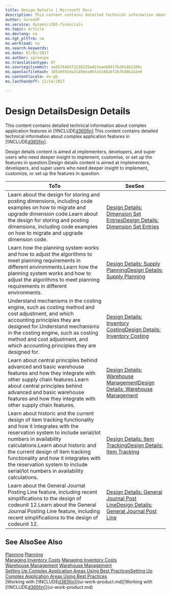 ```yaml
---
title: Design Details | Microsoft Docs
description: This content contains detailed technical information about complex application features in Dynamics 365.
author: SorenGP
ms.service: dynamics365-financials
ms.topic: article
ms.devlang: na
ms.tgt_pltfrm: na
ms.workload: na
ms.search.keywords: 
ms.date: 07/01/2017
ms.author: sgroespe
ms.translationtype: HT
ms.sourcegitcommit: aa56764b5f3210229ad21eae6891fb201462209c
ms.openlocfilehash: 385a9593da2149bea96fa314826f267640b2a2e0
ms.contentlocale: en-gb
ms.lasthandoff: 12/14/2017

---
```

# <a name="design-details"></a><span data-ttu-id="9ac71-103">Design Details</span><span class="sxs-lookup"><span data-stu-id="9ac71-103">Design Details</span></span>
<span data-ttu-id="9ac71-104">This content contains detailed technical information about complex application features in [!INCLUDE[d365fin](includes/d365fin_md.md)].</span><span class="sxs-lookup"><span data-stu-id="9ac71-104">This content contains detailed technical information about complex application features in [!INCLUDE[d365fin](includes/d365fin_md.md)].</span></span>  

 <span data-ttu-id="9ac71-105">Design details content is aimed at implementers, developers, and super users who need deeper insight to implement, customise, or set up the features in question.</span><span class="sxs-lookup"><span data-stu-id="9ac71-105">Design details content is aimed at implementers, developers, and super users who need deeper insight to implement, customize, or set up the features in question.</span></span>  

|<span data-ttu-id="9ac71-106">**To**</span><span class="sxs-lookup"><span data-stu-id="9ac71-106">**To**</span></span>|<span data-ttu-id="9ac71-107">**See**</span><span class="sxs-lookup"><span data-stu-id="9ac71-107">**See**</span></span>|  
|------------|-------------|  
|<span data-ttu-id="9ac71-108">Learn about the design for storing and posting dimensions, including code examples on how to migrate and upgrade dimension code.</span><span class="sxs-lookup"><span data-stu-id="9ac71-108">Learn about the design for storing and posting dimensions, including code examples on how to migrate and upgrade dimension code.</span></span>|[<span data-ttu-id="9ac71-109">Design Details: Dimension Set Entries</span><span class="sxs-lookup"><span data-stu-id="9ac71-109">Design Details: Dimension Set Entries</span></span>](design-details-dimension-set-entries.md)|  
|<span data-ttu-id="9ac71-110">Learn how the planning system works and how to adjust the algorithms to meet planning requirements in different environments.</span><span class="sxs-lookup"><span data-stu-id="9ac71-110">Learn how the planning system works and how to adjust the algorithms to meet planning requirements in different environments.</span></span>|[<span data-ttu-id="9ac71-111">Design Details: Supply Planning</span><span class="sxs-lookup"><span data-stu-id="9ac71-111">Design Details: Supply Planning</span></span>](design-details-supply-planning.md)|  
|<span data-ttu-id="9ac71-112">Understand mechanisms in the costing engine, such as costing method and cost adjustment, and which accounting principles they are designed for.</span><span class="sxs-lookup"><span data-stu-id="9ac71-112">Understand mechanisms in the costing engine, such as costing method and cost adjustment, and which accounting principles they are designed for.</span></span>|[<span data-ttu-id="9ac71-113">Design Details: Inventory Costing</span><span class="sxs-lookup"><span data-stu-id="9ac71-113">Design Details: Inventory Costing</span></span>](design-details-inventory-costing.md)|  
|<span data-ttu-id="9ac71-114">Learn about central principles behind advanced and basic warehouse features and how they integrate with other supply chain features.</span><span class="sxs-lookup"><span data-stu-id="9ac71-114">Learn about central principles behind advanced and basic warehouse features and how they integrate with other supply chain features.</span></span>|[<span data-ttu-id="9ac71-115">Design Details: Warehouse Management</span><span class="sxs-lookup"><span data-stu-id="9ac71-115">Design Details: Warehouse Management</span></span>](design-details-warehouse-management.md)|  
|<span data-ttu-id="9ac71-116">Learn about historic and the current design of item tracking functionality and how it integrates with the reservation system to include serial/lot numbers in availability calculations.</span><span class="sxs-lookup"><span data-stu-id="9ac71-116">Learn about historic and the current design of item tracking functionality and how it integrates with the reservation system to include serial/lot numbers in availability calculations.</span></span>|[<span data-ttu-id="9ac71-117">Design Details: Item Tracking</span><span class="sxs-lookup"><span data-stu-id="9ac71-117">Design Details: Item Tracking</span></span>](design-details-item-tracking.md)|  
|<span data-ttu-id="9ac71-118">Learn about the General Journal Posting Line feature, including recent simplifications to the design of codeunit 12.</span><span class="sxs-lookup"><span data-stu-id="9ac71-118">Learn about the General Journal Posting Line feature, including recent simplifications to the design of codeunit 12.</span></span>|[<span data-ttu-id="9ac71-119">Design Details: General Journal Post Line</span><span class="sxs-lookup"><span data-stu-id="9ac71-119">Design Details: General Journal Post Line</span></span>](design-details-general-journal-post-line.md)|  

## <a name="see-also"></a><span data-ttu-id="9ac71-120">See Also</span><span class="sxs-lookup"><span data-stu-id="9ac71-120">See Also</span></span>  
 <span data-ttu-id="9ac71-121">[Planning](production-planning.md) </span><span class="sxs-lookup"><span data-stu-id="9ac71-121">[Planning](production-planning.md) </span></span>  
 <span data-ttu-id="9ac71-122">[Managing Inventory Costs](finance-manage-inventory-costs.md) </span><span class="sxs-lookup"><span data-stu-id="9ac71-122">[Managing Inventory Costs](finance-manage-inventory-costs.md) </span></span>  
 <span data-ttu-id="9ac71-123">[Warehouse Management](warehouse-manage-warehouse.md) </span><span class="sxs-lookup"><span data-stu-id="9ac71-123">[Warehouse Management](warehouse-manage-warehouse.md) </span></span>  
 [<span data-ttu-id="9ac71-124">Setting Up Complex Application Areas Using Best Practices</span><span class="sxs-lookup"><span data-stu-id="9ac71-124">Setting Up Complex Application Areas Using Best Practices</span></span>](set-up-complex-application-areas-using-best-practices.md)  
 <span data-ttu-id="9ac71-125">[Working with [!INCLUDE[d365fin](includes/d365fin_md.md)]](ui-work-product.md)</span><span class="sxs-lookup"><span data-stu-id="9ac71-125">[Working with [!INCLUDE[d365fin](includes/d365fin_md.md)]](ui-work-product.md)</span></span>

